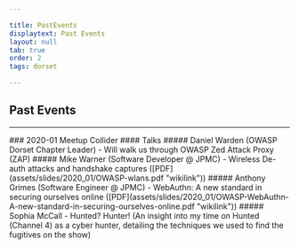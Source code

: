 ```yaml
---

title: PastEvents
displaytext: Past Events
layout: null
tab: true
order: 2
tags: dorset

---
```


## Past Events

<hr>
### 2020-01 Meetup Collider  
#### Talks  
##### Daniel Warden (OWASP Dorset Chapter Leader) - Will walk us through OWASP Zed Attack Proxy (ZAP)  
##### Mike Warner (Software Developer @ JPMC) - Wireless De-auth attacks and handshake captures ([PDF](assets/slides/2020_01/OWASP-wlans.pdf "wikilink"))  
##### Anthony Grimes (Software Engineer @ JPMC) - WebAuthn: A new standard in securing ourselves online ([PDF](assets/slides/2020_01/OWASP-WebAuthn-A-new-standard-in-securing-ourselves-online.pdf "wikilink"))  
##### Sophia McCall - Hunted? Hunter! (An insight into my time on Hunted (Channel 4) as a cyber hunter, detailing the techniques we used to find the fugitives on the show)  

